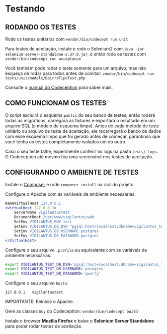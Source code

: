 Testando
========

RODANDO OS TESTES
-----------------

Rode os testes unitários com `vendor/bin/codecept run unit`

Para testes de aceitação, instale e rode o Selenium2 com 
`java -jar selenium-server-standalone-2.37.0.jar`, e então rode os testes com
`vendor/bin/codecept run acceptance`

Você também pode rodar o teste somente para um arquivo, mas não esqueça de rodar
para todos antes de comitar: `vendor/bin/codecept run tests/unit/models/BairroTipoTest.php`

Consulte o [manual do Codeception](http://codeception.com) para saber mais.

COMO FUNCIONAM OS TESTES
------------------------

O script excluirá o esquema `public` do seu banco de testes, então rodará todas
as migrations, carregará as fixtures e exportará o resultado em um arquivo SQL
(o modelo de esquema limpo). Antes de cada método de teste unitário ou arquivo
de teste de aceitação, ele recarregará o banco de dados com esse esquema limpo
que foi gerado antes de começar, garantindo que você tenha os testes
completamente isolados um do outro.

Caso o seu teste falhe, experimente conferir os logs na pasta `tests/_logs`. O
Codeception até mesmo tira uma screenshot nos testes de aceitação.

CONFIGURANDO O AMBIENTE DE TESTES
---------------------------------

Instale o [Composer](http://getcomposer.org/) e rode `composer install` na
   raiz do projeto.

Configure o Apache com as variáveis de ambiente necessárias:

```apache
NameVirtualHost 127.0.0.1
<VirtualHost 127.0.0.1>
    ServerName vigilantustest
    DocumentRoot /var/www/vigilantus/web
    SetEnv VIGILANTUS_ENV test
    SetEnv VIGILANTUS_DB_DSN "pgsql:host=localhost;dbname=vigilantus_test"
    SetEnv VIGILANTUS_DB_USERNAME postgres
    SetEnv VIGILANTUS_DB_PASSWORD postgres
</VirtualHost>
```

Configure o seu arquivo `.profile` ou equivalente com as variáveis de ambiente necessárias:

```bash
export VIGILANTUS_TEST_DB_DSN='pgsql:host=localhost;dbname=vigilantus_test'
export VIGILANTUS_TEST_DB_USERNAME='postgres'
export VIGILANTUS_TEST_DB_PASSWORD='qwerty'
```

Configure o seu arquivo `hosts`:

```
127.0.0.1   vigilantustest
```

IMPORTANTE: Reinicie o Apache.

Gere as classes `Guy` do Codeception: `vendor/bin/codecept build`

Instale o browser **Mozilla Firefox** e baixe o **Selenium Server Standalone**
para poder rodar testes de aceitação.
